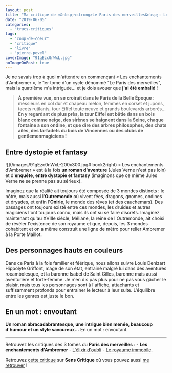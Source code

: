 ```yaml
---
layout: post
title: "Ma critique de «&nbsp;<strong>Le Paris des merveilles&nbsp;: Les enchantements d'Ambremer</strong>&nbsp;» de <em>Pierre Pevel</em>"
date: "2019-06-05"
categories: 
  - "trucs-critiques"
tags: 
  - "coup-de-coeur"
  - "critique"
  - "livre"
  - "pierre-pevel"
coverImage: "91gEzc0nWxL.jpg"
noImageOnPost: true
---
```


Je ne savais trop à quoi m'attendre en commençant « Les enchantements d'Ambremer », le 1er tome d'un cycle dénommé "Le Paris des merveilles", mais la quatrième m'a intriguée... et je dois avouer que **j'ai été emballé** !

<blockquote class="citation"><strong>À première vue, on se croirait dans le Paris de la Belle Époque</strong>&nbsp;: messieurs en col dur et chapeau melon, femmes en corset et jupons, tacots rutilants, tour Eiffel toute neuve et grands boulevards arborés... <strong>En y regardant de plus près, la tour Eiffel est bâtie dans un bois blanc comme neige, des sirènes se baignent dans la Seine, chaque fontaine a son ondine, et que dire des arbres philosophes, des chats ailés, des farfadets du bois de Vincennes ou des clubs de gentlemenmagiciens&nbsp;!</strong></blockquote>

## Entre dystopie et fantasy

![](/images/91gEzc0nWxL-200x300.jpg# book2right) « Les enchantements d'Ambremer » est à la fois **un roman d'aventure** (Jules Verne n'est pas loin) et d'**enquête**, **entre dystopie et fantasy** (imaginons que ce même Jules Verne ne se prenne pas au sérieux).

Imaginez que la réalité ait toujours été composée de 3 mondes distincts : le nôtre, mais aussi l'**Outremonde** où vivent fées, dragons, gnomes, ondines et dryades, et enfin l'**Onirie**, le monde des rêves (et des cauchemars). Des passages ont toujours existé entre ces mondes, les druides et autres magiciens l'ont toujours connu, mais ils ont su se faire discrets. Imaginez maintenant qu'au XVIIIe siècle, Méliane, la reine de l'Outremonde, ait choisi de révéler l'existence de son royaume et que, depuis, les 3 mondes cohabitent et on a même construit une ligne de métro pour relier Ambremer à la Porte Maillot.

## Des personnages hauts en couleurs

Dans ce Paris à la fois familier et féérique, nous allons suivre Louis Denizart Hippolyte Griffont, mage de son état, entrainé malgré lui dans des aventures rocambolesque, et la baronne Isabel de Saint Gilles, baronne mais aussi aventurière et forte-femme. Je n'en dis pas plus pour ne pas vous gâcher le plaisir, mais tous les personnages sont à l'affiche, attachants et suffisamment profonds pour entrainer le lecteur à leur suite. L'équilibre entre les genres est juste le bon.

## En un mot : **envoutant**

**Un roman abracadabrantesque, une intrigue bien menée, beaucoup d'humour et un style savoureux...** En un mot : envoutant.

* * *

Retrouvez les critiques des 3 tomes du **Paris des merveilles** : - **Les enchantements d'Ambremer** - [L'élixir d'oubli](
https://www.6x8.org/2019/07/ma-critique-de-lelixir-doubli-de-pierre-pevel/) - [Le royaume immobile](https://www.6x8.org/2019/12/ma-critique-de-le-paris-des-merveilles-tome-3-le-royaume-immobile-de-pierre-pevel/).

Retrouvez [cette critique](https://www.senscritique.com/livre/Les_Enchantements_d_Ambremer/critique/195496073) sur **Sens Critique** où vous pouvez aussi [me retrouver](http://www.senscritique.com/Arnaud_Malon) !
